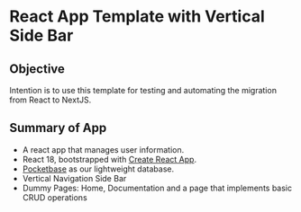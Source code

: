 # React App Template with Vertical Side Bar

## Objective
Intention is to use this template for testing and automating the migration from React to NextJS.

## Summary of App
- A react app that manages user information.
- React 18, bootstrapped with [Create React App](https://github.com/facebook/create-react-app).
- [Pocketbase](https://pocketbase.io/docs/) as our lightweight database.
- Vertical Navigation Side Bar
- Dummy Pages: Home, Documentation and a page that implements basic CRUD operations


